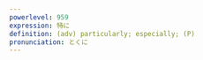```yaml
---
powerlevel: 959
expression: 特に
definition: (adv) particularly; especially; (P)
pronunciation: とくに
---
```

